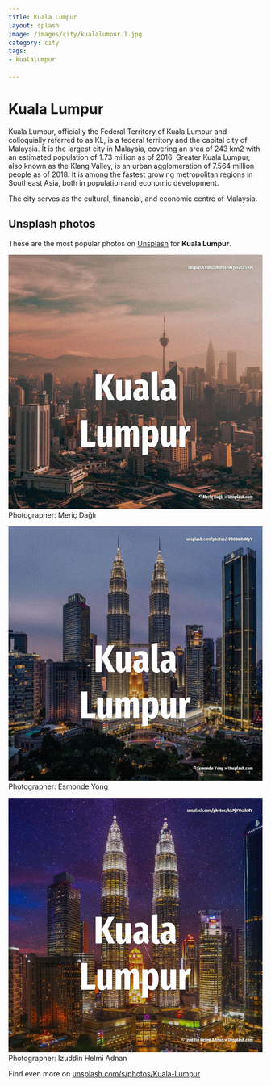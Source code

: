 ```yaml
---
title: Kuala Lumpur
layout: splash
image: /images/city/kualalumpur.1.jpg
category: city
tags:
- kualalumpur

---
```

# Kuala Lumpur

Kuala Lumpur, officially the Federal Territory of Kuala Lumpur  and colloquially referred to as KL, 
is a federal territory and the capital city of Malaysia.
It is the largest city in Malaysia, covering an area of 243 km2  with an estimated population of 
1.73 million as of 2016.
Greater Kuala Lumpur, also known as the Klang Valley, is an urban agglomeration of 7.564 million 
people as of 2018.
It is among the fastest growing metropolitan regions in Southeast Asia, both in population and 
economic development.

The city serves as the cultural, financial, and economic centre of Malaysia.

 
## Unsplash photos
These are the most popular photos on [Unsplash](https://unsplash.com) for **Kuala Lumpur**.
 
![Kuala Lumpur](/images/city/kualalumpur.1.jpg)
Photographer:  Meriç Dağlı
 
![Kuala Lumpur](/images/city/kualalumpur.2.jpg)
Photographer:  Esmonde Yong
 
![Kuala Lumpur](/images/city/kualalumpur.3.jpg)
Photographer:  Izuddin Helmi Adnan
 
Find even more on [unsplash.com/s/photos/Kuala-Lumpur](https://unsplash.com/s/photos/Kuala-Lumpur)
 
